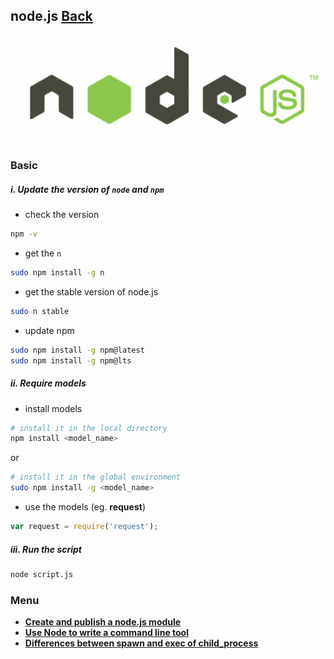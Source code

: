 ## node.js [Back](./../Framework.md)

![](./node.png)

### Basic

##### **i.** Update the version of `node` and `npm`

- check the version

```sh
npm -v
```

- get the `n`

```sh
sudo npm install -g n
```

- get the stable version of node.js

```sh
sudo n stable
```

- update npm

```sh
sudo npm install -g npm@latest
sudo npm install -g npm@lts
```

##### **ii.** Require models

- install models

```sh
# install it in the local directory
npm install <model_name>
```
or

```sh
# install it in the global environment
sudo npm install -g <model_name>
```

- use the models (eg. **request**)

```js
var request = require('request');
```

##### **iii.** Run the script

```sh
node script.js
```

### Menu

- [**Create and publish a node.js module**](./npm/npm.md)
- [**Use Node to write a command line tool**](./cmd/cmd.md)
- [**Differences between spawn and exec of child_process**](./child_process/child_process.md)